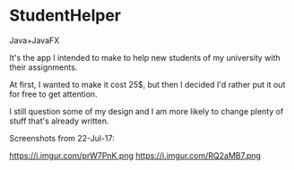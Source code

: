 # StudentHelper
Java+JavaFX

It's the app I intended to make to help new students of my university with their assignments.

At first, I wanted to make it cost 25$, but then I decided I'd rather put it out for free to get attention.

I still question some of my design and I am more likely to change plenty of stuff that's already written.

Screenshots from 22-Jul-17:

https://i.imgur.com/prW7PnK.png
https://i.imgur.com/RQ2aMB7.png
